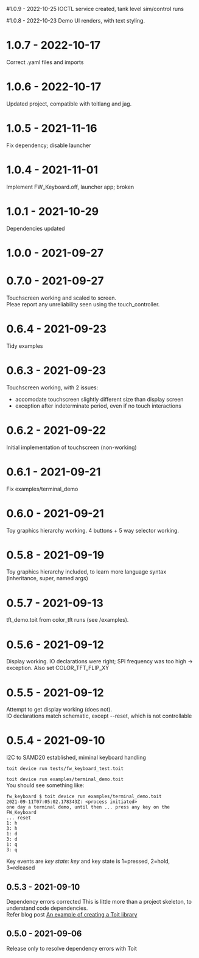 #1.0.9 - 2022-10-25
IOCTL service created, tank level sim/control runs

#1.0.8 - 2022-10-23
Demo UI renders, with text styling.

# 1.0.7 - 2022-10-17
Correct .yaml files and imports

# 1.0.6 - 2022-10-17
Updated project, compatible with toitlang and jag.

# 1.0.5 - 2021-11-16
Fix dependency; disable launcher

# 1.0.4 - 2021-11-01
Implement FW_Keyboard.off, launcher app; broken

# 1.0.1 - 2021-10-29
Dependencies updated

# 1.0.0 - 2021-09-27

# 0.7.0 - 2021-09-27
Touchscreen working and scaled to screen.  
Pleae report any unreliability seen using the touch_controller.

# 0.6.4 - 2021-09-23
Tidy examples

# 0.6.3 - 2021-09-23
Touchscreen working, with 2 issues:  
- accomodate touchscreen slightly different size than display screen
- exception after indeterminate period, even if no touch interactions

# 0.6.2 - 2021-09-22
Initial implementation of touchscreen (non-working)

# 0.6.1 - 2021-09-21
Fix examples/terminal_demo

# 0.6.0 - 2021-09-21
Toy graphics hierarchy working.  4 buttons + 5 way selector working.

# 0.5.8 - 2021-09-19
Toy graphics hierarchy included, to learn more language syntax (inheritance, super, named args)

# 0.5.7 - 2021-09-13
tft_demo.toit from color_tft runs (see /examples).

# 0.5.6 - 2021-09-12
Display working.
IO declarations were right; SPI frequency was too high -> exception.  Also set COLOR_TFT_FLIP_XY

# 0.5.5 - 2021-09-12
Attempt to get display working (does not).  
IO declarations match schematic, except --reset, which is not controllable

# 0.5.4 - 2021-09-10
I2C to SAMD20 established, miminal keyboard handling

`toit device run tests/fw_keyboard_test.toit`  

`toit device run examples/terminal_demo.toit`  
You should see something like:  
```
fw_keyboard $ toit device run examples/terminal_demo.toit
2021-09-11T07:05:02.178343Z: <process initiated>
one day a terminal demo, until then ... press any key on the FW_Keyboard
... reset
1: h
3: h
1: d
3: d
1: q
3: q
```
Key events are  *key state: key* and key state is 1=pressed, 2=hold, 3=released

## 0.5.3 - 2021-09-10
Dependency errors corrected
This is little more than a project skeleton, to understand code dependencies.  
Refer blog post [An example of creating a Toit library](https://ekorau.com/2021/09/09/Creating-Library-Example.html)

## 0.5.0 - 2021-09-06
Release only to resolve dependency errors with Toit
